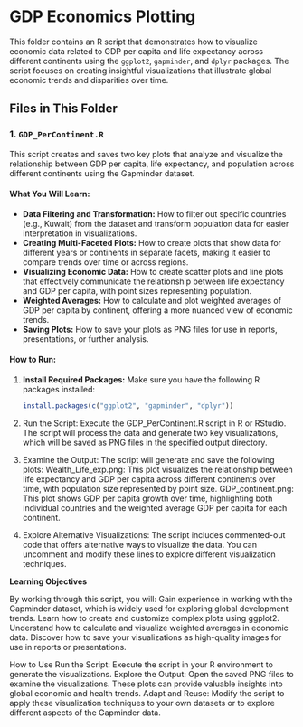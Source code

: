 # GDP Economics Plotting

This folder contains an R script that demonstrates how to visualize economic data related to GDP per capita and life expectancy across different continents using the `ggplot2`, `gapminder`, and `dplyr` packages. The script focuses on creating insightful visualizations that illustrate global economic trends and disparities over time.

## Files in This Folder

### 1. `GDP_PerContinent.R`

This script creates and saves two key plots that analyze and visualize the relationship between GDP per capita, life expectancy, and population across different continents using the Gapminder dataset.

#### What You Will Learn:

- **Data Filtering and Transformation:** How to filter out specific countries (e.g., Kuwait) from the dataset and transform population data for easier interpretation in visualizations.
- **Creating Multi-Faceted Plots:** How to create plots that show data for different years or continents in separate facets, making it easier to compare trends over time or across regions.
- **Visualizing Economic Data:** How to create scatter plots and line plots that effectively communicate the relationship between life expectancy and GDP per capita, with point sizes representing population.
- **Weighted Averages:** How to calculate and plot weighted averages of GDP per capita by continent, offering a more nuanced view of economic trends.
- **Saving Plots:** How to save your plots as PNG files for use in reports, presentations, or further analysis.

#### How to Run:

1. **Install Required Packages:** Make sure you have the following R packages installed:

   ```r
   install.packages(c("ggplot2", "gapminder", "dplyr"))
   ```
2. Run the Script: Execute the GDP_PerContinent.R script in R or RStudio. The script will process the data and generate two key visualizations, which will be saved as PNG files in the specified output directory.

3. Examine the Output: The script will generate and save the following plots:
        Wealth_Life_exp.png: This plot visualizes the relationship between life expectancy and GDP per capita across different continents over time, with population size represented by point size.
        GDP_continent.png: This plot shows GDP per capita growth over time, highlighting both individual countries and the weighted average GDP per capita for each continent.

4. Explore Alternative Visualizations: The script includes commented-out code that offers alternative ways to visualize the data. You can uncomment and modify these lines to explore different visualization techniques.

**Learning Objectives**

By working through this script, you will:
    Gain experience in working with the Gapminder dataset, which is widely used for exploring global development trends.
    Learn how to create and customize complex plots using ggplot2.
    Understand how to calculate and visualize weighted averages in economic data.
    Discover how to save your visualizations as high-quality images for use in reports or presentations.

How to Use
    Run the Script: Execute the script in your R environment to generate the visualizations.
    Explore the Output: Open the saved PNG files to examine the visualizations. These plots can provide valuable insights into global economic and health trends.
    Adapt and Reuse: Modify the script to apply these visualization techniques to your own datasets or to explore different aspects of the Gapminder data.
